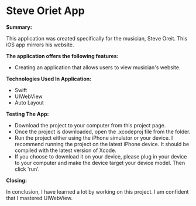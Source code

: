# Steve Oriet App

**Summary:**

This application was created specifically for the musician, Steve Oreit. This iOS app mirrors his website.

**The application offers the following features:**

* Creating an application that allows users to view musician's website.

**Technologies Used In Application:**

* Swift
* UIWebView
* Auto Layout

**Testing The App:**

* Download the project to your computer from this project page.
* Once the project is downloaded, open the .xcodeproj file from the folder.
* Run the project either using the iPhone simulator or your device. I recommend running the project on the latest iPhone device. It should be compiled with the latest version of Xcode.
* If you choose to download it on your device, please plug in your device to your computer and make the device target your device model. Then click 'run'.

**Closing:**

In conclusion, I have learned a lot by working on this project. I am confident that I mastered UIWebView.
